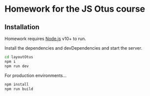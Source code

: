 # Homework for the JS Otus course

## Installation

Homework requires [Node.js](https://nodejs.org/) v10+ to run.

Install the dependencies and devDependencies and start the server.

```sh
cd layoutOtus
npm i
npm run dev
```

For production environments...

```sh
npm install
npm run build
```